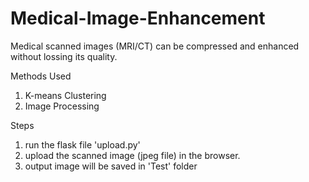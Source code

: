 # Medical-Image-Enhancement
Medical scanned images (MRI/CT) can be compressed and enhanced without lossing its quality.

Methods Used
1. K-means Clustering
2. Image Processing

Steps

1. run the flask file 'upload.py'
2. upload the scanned image (jpeg file) in the browser.
3. output image will be saved in 'Test' folder
